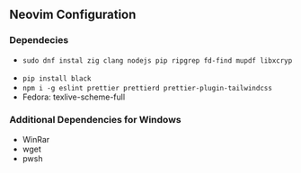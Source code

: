## Neovim Configuration

### Dependecies

- ```txt
  sudo dnf instal zig clang nodejs pip ripgrep fd-find mupdf libxcrypt-compat
  ```
- ```pip install black ```
- ```npm i -g eslint prettier prettierd prettier-plugin-tailwindcss```
- Fedora: texlive-scheme-full

### Additional Dependencies for Windows

- WinRar
- wget
- pwsh
